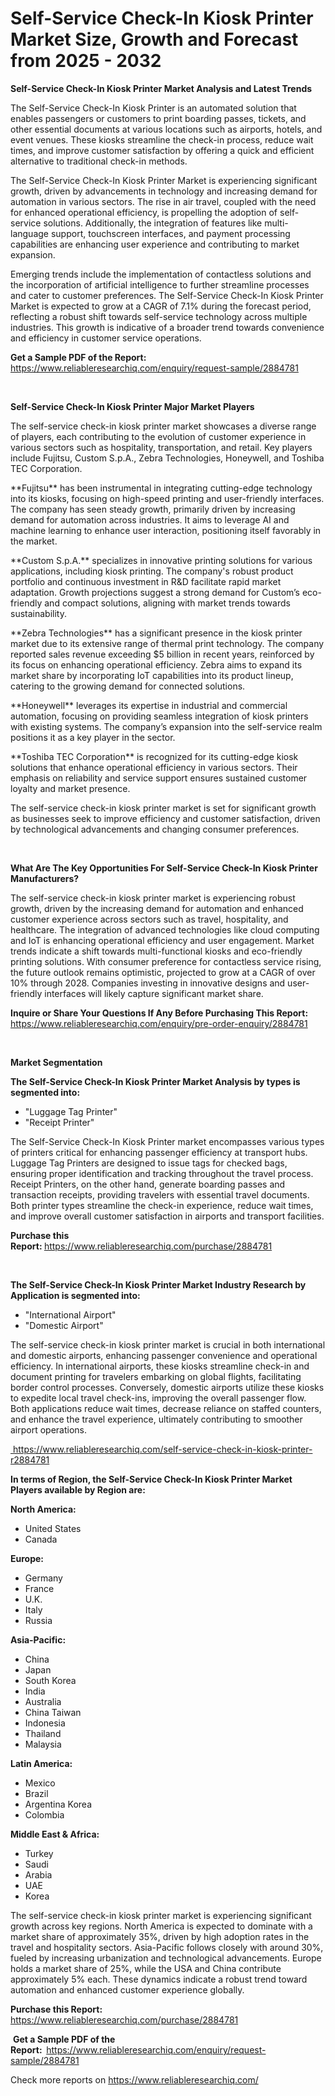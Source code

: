 <p><h1>Self-Service Check-In Kiosk Printer Market Size, Growth and Forecast from 2025 - 2032</h1></p><p><strong>Self-Service Check-In Kiosk Printer Market Analysis and Latest Trends</strong></p>
<p><p>The Self-Service Check-In Kiosk Printer is an automated solution that enables passengers or customers to print boarding passes, tickets, and other essential documents at various locations such as airports, hotels, and event venues. These kiosks streamline the check-in process, reduce wait times, and improve customer satisfaction by offering a quick and efficient alternative to traditional check-in methods.</p><p>The Self-Service Check-In Kiosk Printer Market is experiencing significant growth, driven by advancements in technology and increasing demand for automation in various sectors. The rise in air travel, coupled with the need for enhanced operational efficiency, is propelling the adoption of self-service solutions. Additionally, the integration of features like multi-language support, touchscreen interfaces, and payment processing capabilities are enhancing user experience and contributing to market expansion.</p><p>Emerging trends include the implementation of contactless solutions and the incorporation of artificial intelligence to further streamline processes and cater to customer preferences. The Self-Service Check-In Kiosk Printer Market is expected to grow at a CAGR of 7.1% during the forecast period, reflecting a robust shift towards self-service technology across multiple industries. This growth is indicative of a broader trend towards convenience and efficiency in customer service operations.</p></p>
<p><strong>Get a Sample PDF of the Report:&nbsp;</strong> <a href="https://www.reliableresearchiq.com/enquiry/request-sample/2884781?utm_campaign=2469&utm_medium=2&utm_source=Github&utm_content=ia&utm_term=13032025&utm_id=self-service-check-in-kiosk-printer">https://www.reliableresearchiq.com/enquiry/request-sample/2884781</a></p>
<p>&nbsp;</p>
<p><strong>Self-Service Check-In Kiosk Printer Major Market Players</strong></p>
<p><p>The self-service check-in kiosk printer market showcases a diverse range of players, each contributing to the evolution of customer experience in various sectors such as hospitality, transportation, and retail. Key players include Fujitsu, Custom S.p.A., Zebra Technologies, Honeywell, and Toshiba TEC Corporation.</p><p>**Fujitsu** has been instrumental in integrating cutting-edge technology into its kiosks, focusing on high-speed printing and user-friendly interfaces. The company has seen steady growth, primarily driven by increasing demand for automation across industries. It aims to leverage AI and machine learning to enhance user interaction, positioning itself favorably in the market.</p><p>**Custom S.p.A.** specializes in innovative printing solutions for various applications, including kiosk printing. The company's robust product portfolio and continuous investment in R&D facilitate rapid market adaptation. Growth projections suggest a strong demand for Custom’s eco-friendly and compact solutions, aligning with market trends towards sustainability.</p><p>**Zebra Technologies** has a significant presence in the kiosk printer market due to its extensive range of thermal print technology. The company reported sales revenue exceeding $5 billion in recent years, reinforced by its focus on enhancing operational efficiency. Zebra aims to expand its market share by incorporating IoT capabilities into its product lineup, catering to the growing demand for connected solutions.</p><p>**Honeywell** leverages its expertise in industrial and commercial automation, focusing on providing seamless integration of kiosk printers with existing systems. The company’s expansion into the self-service realm positions it as a key player in the sector.</p><p>**Toshiba TEC Corporation** is recognized for its cutting-edge kiosk solutions that enhance operational efficiency in various sectors. Their emphasis on reliability and service support ensures sustained customer loyalty and market presence.</p><p>The self-service check-in kiosk printer market is set for significant growth as businesses seek to improve efficiency and customer satisfaction, driven by technological advancements and changing consumer preferences.</p></p>
<p>&nbsp;</p>
<p><strong>What Are The Key Opportunities For Self-Service Check-In Kiosk Printer Manufacturers?</strong></p>
<p><p>The self-service check-in kiosk printer market is experiencing robust growth, driven by the increasing demand for automation and enhanced customer experience across sectors such as travel, hospitality, and healthcare. The integration of advanced technologies like cloud computing and IoT is enhancing operational efficiency and user engagement. Market trends indicate a shift towards multi-functional kiosks and eco-friendly printing solutions. With consumer preference for contactless service rising, the future outlook remains optimistic, projected to grow at a CAGR of over 10% through 2028. Companies investing in innovative designs and user-friendly interfaces will likely capture significant market share.</p></p>
<p><strong>Inquire or Share Your Questions If Any Before Purchasing This Report:</strong> <a href="https://www.reliableresearchiq.com/enquiry/pre-order-enquiry/2884781?utm_campaign=2469&utm_medium=2&utm_source=Github&utm_content=ia&utm_term=13032025&utm_id=self-service-check-in-kiosk-printer">https://www.reliableresearchiq.com/enquiry/pre-order-enquiry/2884781</a></p>
<p>&nbsp;</p>
<p><strong>Market Segmentation</strong></p>
<p><strong>The Self-Service Check-In Kiosk Printer Market Analysis by types is segmented into:</strong></p>
<p><ul><li>"Luggage Tag Printer"</li><li>"Receipt Printer"</li></ul></p>
<p><p>The Self-Service Check-In Kiosk Printer market encompasses various types of printers critical for enhancing passenger efficiency at transport hubs. Luggage Tag Printers are designed to issue tags for checked bags, ensuring proper identification and tracking throughout the travel process. Receipt Printers, on the other hand, generate boarding passes and transaction receipts, providing travelers with essential travel documents. Both printer types streamline the check-in experience, reduce wait times, and improve overall customer satisfaction in airports and transport facilities.</p></p>
<p><strong>Purchase this Report:&nbsp;</strong><a href="https://www.reliableresearchiq.com/purchase/2884781?utm_campaign=2469&utm_medium=2&utm_source=Github&utm_content=ia&utm_term=13032025&utm_id=self-service-check-in-kiosk-printer">https://www.reliableresearchiq.com/purchase/2884781</a></p>
<p>&nbsp;</p>
<p><strong>The Self-Service Check-In Kiosk Printer Market Industry Research by Application is segmented into:</strong></p>
<p><ul><li>"International Airport"</li><li>"Domestic Airport"</li></ul></p>
<p><p>The self-service check-in kiosk printer market is crucial in both international and domestic airports, enhancing passenger convenience and operational efficiency. In international airports, these kiosks streamline check-in and document printing for travelers embarking on global flights, facilitating border control processes. Conversely, domestic airports utilize these kiosks to expedite local travel check-ins, improving the overall passenger flow. Both applications reduce wait times, decrease reliance on staffed counters, and enhance the travel experience, ultimately contributing to smoother airport operations.</p></p>
<p><a href="https://www.reliableresearchiq.com/self-service-check-in-kiosk-printer-r2884781?utm_campaign=2469&utm_medium=2&utm_source=Github&utm_content=ia&utm_term=13032025&utm_id=self-service-check-in-kiosk-printer">&nbsp;https://www.reliableresearchiq.com/self-service-check-in-kiosk-printer-r2884781</a></p>
<p><strong>In terms of Region, the Self-Service Check-In Kiosk Printer Market Players available by Region are:</strong></p>
<p>
    <p> <strong> North America: </strong>
        <ul>
            <li>United States</li>
            <li>Canada</li>
        </ul>
        </p> 
    <p> <strong> Europe: </strong>
        <ul>
            <li>Germany</li>
            <li>France</li>
            <li>U.K.</li>
            <li>Italy</li>
            <li>Russia</li>
        </ul>
        </p> 
    <p> <strong> Asia-Pacific: </strong>
        <ul>
            <li>China</li>
            <li>Japan</li>
            <li>South Korea</li>
            <li>India</li>
            <li>Australia</li>
            <li>China Taiwan</li>
            <li>Indonesia</li>
            <li>Thailand</li>
            <li>Malaysia</li>
        </ul>
        </p> 
    <p> <strong> Latin America: </strong>
        <ul>
            <li>Mexico</li>
            <li>Brazil</li>
            <li>Argentina Korea</li>
            <li>Colombia</li>
        </ul>
        </p> 
    <p> <strong> Middle East & Africa: </strong>
        <ul>
            <li>Turkey</li>
            <li>Saudi</li>
            <li>Arabia</li>
            <li>UAE</li>
            <li>Korea</li>
        </ul>
    </p>
    </p>
<p><p>The self-service check-in kiosk printer market is experiencing significant growth across key regions. North America is expected to dominate with a market share of approximately 35%, driven by high adoption rates in the travel and hospitality sectors. Asia-Pacific follows closely with around 30%, fueled by increasing urbanization and technological advancements. Europe holds a market share of 25%, while the USA and China contribute approximately 5% each. These dynamics indicate a robust trend toward automation and enhanced customer experience globally.</p></p>
<p><strong>Purchase this Report: </strong><a href="https://www.reliableresearchiq.com/purchase/2884781?utm_campaign=2469&utm_medium=2&utm_source=Github&utm_content=ia&utm_term=13032025&utm_id=self-service-check-in-kiosk-printer">https://www.reliableresearchiq.com/purchase/2884781</a></p>
<p>&nbsp;<strong>Get a Sample PDF of the Report:&nbsp;&nbsp;</strong><a href="https://www.reliableresearchiq.com/enquiry/request-sample/2884781?utm_campaign=2469&utm_medium=2&utm_source=Github&utm_content=ia&utm_term=13032025&utm_id=self-service-check-in-kiosk-printer">https://www.reliableresearchiq.com/enquiry/request-sample/2884781</a></p>
<p><strong></strong></p>
<p>Check more reports on <a href="https://www.reliableresearchiq.com/?utm_campaign=2469&utm_medium=2&utm_source=Github&utm_content=ia&utm_term=13032025&utm_id=self-service-check-in-kiosk-printer">https://www.reliableresearchiq.com/</a></p>
